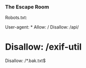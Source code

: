 ### The Escape Room ###

Robots.txt:

User-agent: *
Allow: /
Disallow: /api/
# Disallow: /exif-util
Disallow: /*.bak.txt$